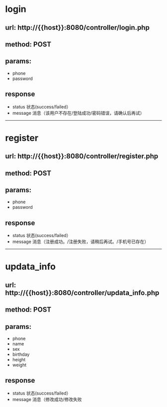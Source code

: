 # login
## url: http://{{host}}:8080/controller/login.php
## method: POST
## params:
* phone
* password

## response
* status	状态(success/failed）
* message	消息（该用户不存在/登陆成功/密码错误，请确认后再试）

___
# register
## url: http://{{host}}:8080/controller/register.php
## method: POST
## params:
* phone
* password

## response
* status	状态(success/failed）
* message	消息（注册成功。/注册失败，请稍后再试。/手机号已存在）
___
# updata_info
## url: http://{{host}}:8080/controller/updata_info.php
## method: POST
## params:
* phone
* name
* sex
* birthday
* height
* weight

## response
* status	状态(success/failed）
* message	消息（修改成功/修改失败
